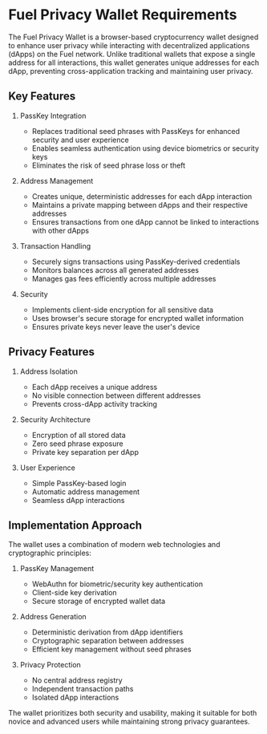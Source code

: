 # Fuel Privacy Wallet Requirements

The Fuel Privacy Wallet is a browser-based cryptocurrency wallet designed to enhance user privacy while interacting with decentralized applications (dApps) on the Fuel network. Unlike traditional wallets that expose a single address for all interactions, this wallet generates unique addresses for each dApp, preventing cross-application tracking and maintaining user privacy.

## Key Features

1. PassKey Integration

   - Replaces traditional seed phrases with PassKeys for enhanced security and user experience
   - Enables seamless authentication using device biometrics or security keys
   - Eliminates the risk of seed phrase loss or theft

2. Address Management

   - Creates unique, deterministic addresses for each dApp interaction
   - Maintains a private mapping between dApps and their respective addresses
   - Ensures transactions from one dApp cannot be linked to interactions with other dApps

3. Transaction Handling

   - Securely signs transactions using PassKey-derived credentials
   - Monitors balances across all generated addresses
   - Manages gas fees efficiently across multiple addresses

4. Security
   - Implements client-side encryption for all sensitive data
   - Uses browser's secure storage for encrypted wallet information
   - Ensures private keys never leave the user's device

## Privacy Features

1. Address Isolation

   - Each dApp receives a unique address
   - No visible connection between different addresses
   - Prevents cross-dApp activity tracking

2. Security Architecture

   - Encryption of all stored data
   - Zero seed phrase exposure
   - Private key separation per dApp

3. User Experience
   - Simple PassKey-based login
   - Automatic address management
   - Seamless dApp interactions

## Implementation Approach

The wallet uses a combination of modern web technologies and cryptographic principles:

1. PassKey Management

   - WebAuthn for biometric/security key authentication
   - Client-side key derivation
   - Secure storage of encrypted wallet data

2. Address Generation

   - Deterministic derivation from dApp identifiers
   - Cryptographic separation between addresses
   - Efficient key management without seed phrases

3. Privacy Protection
   - No central address registry
   - Independent transaction paths
   - Isolated dApp interactions

The wallet prioritizes both security and usability, making it suitable for both novice and advanced users while maintaining strong privacy guarantees.
